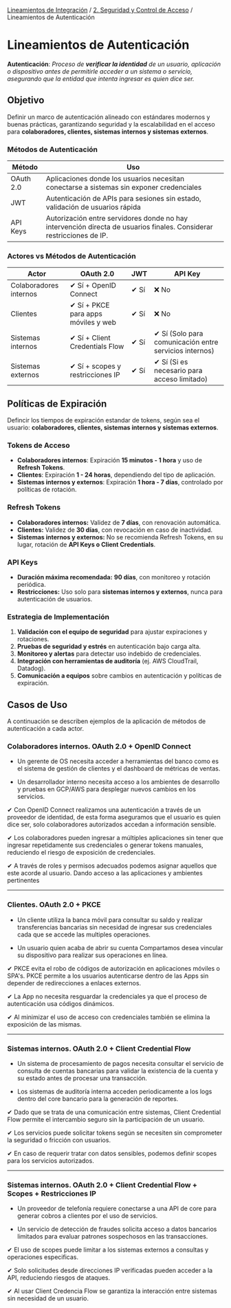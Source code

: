 [Lineamientos de Integración](../../index.md#lineamientos-de-integración) / [2. Seguridad y Control de Acceso](../../index.md#2-seguridad-y-control-de-acceso) / Lineamientos de Autenticación

# Lineamientos de Autenticación

**Autenticación**: _Proceso de **verificar la identidad** de un usuario, aplicación o dispositivo antes de permitirle acceder a un sistema o servicio, asegurando que la entidad que intenta ingresar es quien dice ser._

## Objetivo

Definir un marco de autenticación alineado con estándares modernos y buenas prácticas, garantizando seguridad y la escalabilidad en el acceso para **colaboradores, clientes, sistemas internos y sistemas externos**.

### Métodos de Autenticación

| Método    | Uso                                                                                                                  |
| --------- | -------------------------------------------------------------------------------------------------------------------- |
| OAuth 2.0 | Aplicaciones donde los usuarios necesitan conectarse a sistemas sin exponer credenciales                             |
| JWT       | Autenticación de APIs para sesiones sin estado, validación de usuarios rápida                                        |
| API Keys  | Autorización entre servidores donde no hay intervención directa de usuarios finales. Considerar restricciones de IP. |

### Actores vs Métodos de Autenticación

| Actor                  | OAuth 2.0                           | JWT  | API Key                                                |
| ---------------------- | ----------------------------------- | ---- | ------------------------------------------------------ |
| Colaboradores internos | ✔ Sí + OpenID Connect               | ✔ Sí | ❌ No                                                  |
| Clientes               | ✔ Sí + PKCE para apps móviles y web | ✔ Sí | ❌ No                                                  |
| Sistemas internos      | ✔ Sí + Client Credentials Flow      | ✔ Sí | ✔ Sí (Solo para comunicación entre servicios internos) |
| Sistemas externos      | ✔ Sí + scopes y restricciones IP    | ✔ Sí | ✔ Sí (Si es necesario para acceso limitado)            |

## Políticas de Expiración

Defincir los tiempos de expiración estandar de tokens, según sea el usuario: **colaboradores, clientes, sistemas internos y sistemas externos**.

### Tokens de Acceso

- **Colaboradores internos**: Expiración **15 minutos - 1 hora** y uso de **Refresh Tokens**.
- **Clientes**: Expiración **1 - 24 horas**, dependiendo del tipo de aplicación.
- **Sistemas internos y externos**: Expiración **1 hora - 7 días**, controlado por políticas de rotación.

### Refresh Tokens

- **Colaboradores internos:** Validez de **7 días**, con renovación automática.
- **Clientes:** Validez de **30 días**, con revocación en caso de inactividad.
- **Sistemas internos y externos:** No se recomienda Refresh Tokens, en su lugar, rotación de **API Keys o Client Credentials**.

### API Keys

- **Duración máxima recomendada:** **90 días**, con monitoreo y rotación periódica.
- **Restricciones:** Uso solo para **sistemas internos y externos**, nunca para autenticación de usuarios.

### Estrategia de Implementación

1. **Validación con el equipo de seguridad** para ajustar expiraciones y rotaciones.
2. **Pruebas de seguridad y estrés** en autenticación bajo carga alta.
3. **Monitoreo y alertas** para detectar uso indebido de credenciales.
4. **Integración con herramientas de auditoría** (ej. AWS CloudTrail, Datadog).
5. **Comunicación a equipos** sobre cambios en autenticación y políticas de expiración.

## Casos de Uso

A continuación se describen ejemplos de la aplicación de métodos de autenticación a cada actor.

### Colaboradores internos. OAuth 2.0 + OpenID Connect

- Un gerente de OS necesita acceder a herramientas del banco como es el sistema de gestión de clientes y el dashboard de métricas de ventas.

- Un desarrollador interno necesita acceso a los ambientes de desarrollo y pruebas en GCP/AWS para desplegar nuevos cambios en los servicios.

✔ Con OpenID Connect realizamos una autenticación a través de un proveedor de identidad, de esta forma aseguramos que el usuario es quien dice ser, solo colaboradores autorizados accedan a información sensible.

✔ Los colaboradores pueden ingresar a múltiples aplicaciones sin tener que ingresar repetidamente sus credenciales o generar tokens manuales, reduciendo el riesgo de exposición de credenciales.

✔ A través de roles y permisos adecuados podemos asignar aquellos que este acorde al usuario. Dando acceso a las aplicaciones y ambientes pertinentes

---

### Clientes. OAuth 2.0 + PKCE

- Un cliente utiliza la banca móvil para consultar su saldo y realizar transferencias bancarias sin necesidad de ingresar sus credenciales cada que se accede las multiples operaciones.

- Un usuario quien acaba de abrir su cuenta Compartamos desea vincular su dispositivo para realizar sus operaciones en línea.

✔ PKCE evita el robo de códigos de autorización en aplicaciones móviles o SPA's. PKCE permite a los usuarios autenticarse dentro de las Apps sin depender de redirecciones a enlaces externos.

✔ La App no necesita resguardar la credenciales ya que el proceso de autenticación usa códigos dinámicos.

✔ Al minimizar el uso de acceso con credenciales también se elimina la exposición de las mismas.

---

### Sistemas internos. OAuth 2.0 + Client Credential Flow

- Un sistema de procesamiento de pagos necesita consultar el servicio de consulta de cuentas bancarias para validar la existencia de la cuenta y su estado antes de procesar una transacción.

- Los sistemas de auditoría interna acceden periodicamente a los logs dentro del core bancario para la generación de reportes.

✔ Dado que se trata de una comunicación entre sistemas, Client Credential Flow permite el intercambio seguro sin la participación de un usuario.

✔ Los servicios puede solicitar tokens según se necesiten sin comprometer la seguridad o fricción con usuarios.

✔ En caso de requerir tratar con datos sensibles, podemos definir scopes para los servicios autorizados.

---

### Sistemas internos. OAuth 2.0 + Client Credential Flow + Scopes + Restricciones IP

- Un proveedor de telefonía requiere conectarse a una API de core para generar cobros a clientes por el uso de servicios.

- Un servicio de detección de fraudes solicita acceso a datos bancarios limitados para evaluar patrones sospechosos en las transacciones.

✔ El uso de scopes puede limitar a los sistemas externos a consultas y operaciones especificas.

✔ Solo solicitudes desde direcciones IP verificadas pueden acceder a la API, reduciendo riesgos de ataques.

✔ Al usar Client Credencia Flow se garantiza la interacción entre sistemas sin necesidad de un usuario.

```

```

